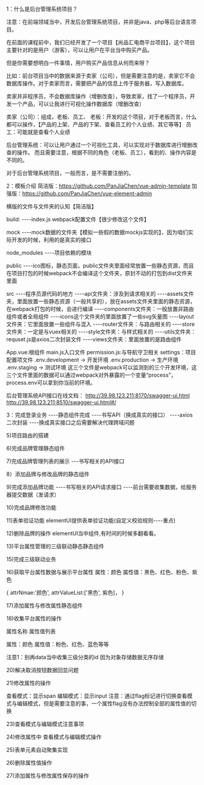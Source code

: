 1：什么是后台管理系统项目？

注意：在前端领域当中，开发后台管理系统项目，并非是java、php等后台语言项目。


在前面的课程前中，我们已经开发了一个项目【尚品汇电商平台项目】，这个项目主要针对的是用户（游客），可以让用户在平台当中购买产品。

但是你需要想明白一件事情，用户购买产品信息从何而来呀？

比如：前台项目当中的数据来源于卖家（公司），但是需要注意的是，卖家它不会数据库操作。对于卖家而言，需要把产品的信息上传于服务器，写入数据库。

卖家并非程序员，不会数据库操作（增删改查），导致卖家，找了一个程序员，开发一个产品，可以让我进行可视化操作数据库（增删改查）

卖家（公司）：组成，老板、员工、
老板：开发的这个项目，对于老板而言，什么都可以操作，【产品的上架、产品的下架、查看员工的个人业绩、其它等等】
员工：可能就是查看个人业绩


后台管理系统：可以让用户通过一个可视化工具，可以实现对于数据库进行增删改查的操作。
而且需要注意，根据不同的角色（老板、员工），看到的、操作内容是不同的。

对于后台管理系统项目，一般而言，是不需要注册的。

2：模板介绍
简洁版：https://github.com/PanJiaChen/vue-admin-template
加强版：https://github.com/PanJiaChen/vue-element-admin

横版的文件与文件夹的认知【简洁版】

build:
      ----index.js webpack配置文件【很少修改这个文件】

mock
      ----mock数据的文件夹【模拟一些假的数据mockjs实现的】，因为咱们实际开发的时候，利用的是真实的接口

node_modules
      ----项目依赖的模块

public
      ----ico图标，静态页面，public文件夹里面经常放置一些静态资源，而且在项目打包的时候webpack不会编译这个文件夹，原封不动的打包到dist文件夹里面

src
      ----程序员源代码的地方
      ----api文件夹：涉及到请求相关的
      ----assets文件夹，里面放置一些静态资源（一般共享的），放在assets文件夹里面的静态资源，在webpack打包的时候，会进行编译
      ----components文件夹：一般放置非路由组件或者全局组件
      ----icons这个文件夹的里面放置了一些svg矢量图
      ----layout文件夹：它里面放置一些组件与混入
      ----router文件夹：与路由相关的
      ----store文件夹：一定是与vuex相关的
      ----style文件夹：与样式相关的
      ----utils文件夹：requset.js是axios二次封装文件
      ----views文件夹：里面放置的是路由组件

App.vue:根组件
main.js入口文件
permission.js:与导航守卫相关
settings：项目配置项文件
.env.development -> 开发环境
.env.production -> 生产环境
.env.staging -> 测试环境
这三个文件是webpack可以监测到的三个开发环境，这三个文件里面的数据可以通过webpack对外暴露的一个变量“process”，process.env可以拿到你当前的环境。


后台管理系统API接口在线文档：
http://39.98.123.211:8170/swagger-ui.html
http://39.98.123.211:8510/swagger-ui.html#/


3：完成登录业务
      ----静态组件完成
      ----书写API（换成真实的接口）
      ----axios二次封装
      ----换成真实接口之后需要解决代理跨域问题



5)项目路由的搭建


6)完成品牌管理静态组件









7)完成品牌管理列表的展示
---书写相关的API接口







8）添加品牌与修改品牌的静态组件



9)完成添加品牌功能
----书写相关的API请求接口
----前台需要收集数据，给服务器提交数据（发请求）



10)完成品牌修改功能




11)表单验证功能
elementUI提供表单验证功能(自定义校验规则----重点)





12)删除品牌的操作
elementUI当中组件,有时间的时候多翻看看。





13)平台属性管理的三级联动静态静态组件











15)完成三级联动业务





16)获取平台属性数据与展示平台属性
属性：颜色
属性值：黑色、红色、粉色、紫色

{
      attrNmae:'颜色',
      attrValueList:['黑色', 紫色]，
}




17)添加属性与修改属性静态组件




18)收集平台属性的操作

属性名称   属性值列表

属性：颜色
属性值：粉色、红色、蓝色等等

注意1：别再data当中收集三级分类的id
因为对象存储数据无序存储











20)解决取消按钮数据回显问题




21)修改属性的操作


查看模式：显示span
编辑模式：显示input
注意：通过flag标记进行切换查看模式与编辑模式，但是需要注意的事，一个属性flag没有办法控制全部的属性值的切换








23)查看模式与编辑模式注意事项





24)修改属性中 查看模式与编辑模式操作




25)表单元素自动聚集实现


26)删除属性值操作



27)添加属性与修改属性保存的操作